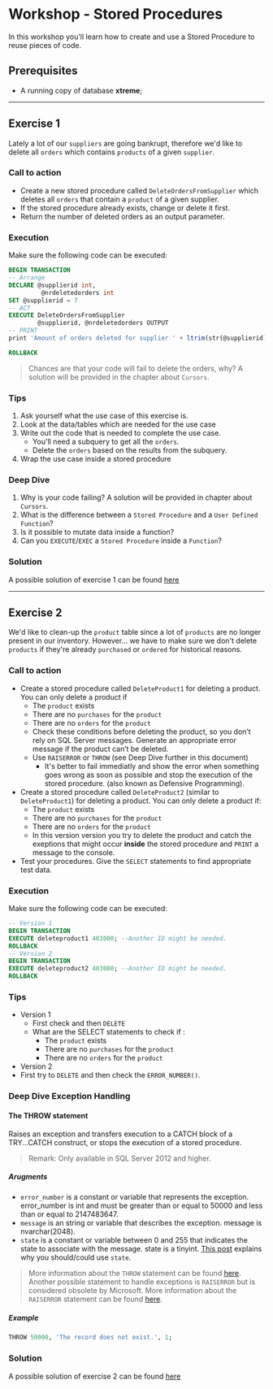 # Workshop - Stored Procedures
In this workshop you'll learn how to create and use a Stored Procedure to reuse pieces of code.

## Prerequisites
- A running copy of database **xtreme**;

---

## Exercise 1
Lately a lot of our `suppliers` are going bankrupt, therefore we'd like to delete all `orders` which contains `products` of a given `supplier`.

### Call to action
- Create a new stored procedure called `DeleteOrdersFromSupplier` which deletes all `orders` that contain a `product` of a given supplier.
- If the stored procedure already exists, change or delete it first.
- Return the number of deleted orders as an output parameter. 

### Execution
Make sure the following code can be executed:
```sql
BEGIN TRANSACTION
-- Arrange
DECLARE @supplierid int,
         @nrdeletedorders int
SET @supplierid = 7
-- ACT
EXECUTE DeleteOrdersFromSupplier 
        @supplierid, @nrdeletedorders OUTPUT
-- PRINT
print 'Amount of orders deleted for supplier ' + ltrim(str(@supplierid)) + ' = ' + ltrim(str(@nrdeletedorders))

ROLLBACK
```
> Chances are that your code will fail to delete the orders, why?
> A solution will be provided in the chapter about `Cursors`.

### Tips
1. Ask yourself what the use case of this exercise is.
2. Look at the data/tables which are needed for the use case
3. Write out the code that is needed to complete the use case.
    - You'll need a subquery to get all the `orders`.
    - Delete the `orders` based on the results from the subquery.
4. Wrap the use case inside a stored procedure

### Deep Dive
1. Why is your code failing? A solution will be provided in chapter about `Cursors`.
1. What is the difference between a `Stored Procedure` and a `User Defined Function`?
2. Is it possible to mutate data inside a function?
3. Can you `EXECUTE`/`EXEC` a `Stored Procedure` inside a `Function`?

### Solution
A possible solution of exercise 1 can be found [here](/solutions/stored-procedures-1.sql)

---

## Exercise 2
We'd like to clean-up the `product` table since a lot of `products` are no longer present in our inventory. However... we have to make sure we don't delete `products` if they're already `purchased` or `ordered` for historical reasons.

### Call to action
- Create a stored procedure called `DeleteProduct1` for deleting a product. You can only delete a product if
    - The `product` exists
    - There are no `purchases` for the `product`
    - There are no `orders` for the `product`
    - Check these conditions before deleting the product, so you don’t rely on SQL Server messages. Generate an appropriate error message if the product can’t be deleted. 
    - Use `RAISERROR` or `THROW` (see Deep Dive further in this document)
        - It's better to fail immediatly and show the error when something goes wrong as soon as possible and stop the execution of the stored procedure. (also known as Defensive Programming).
- Create a stored procedure called `DeleteProduct2` (similar to `DeleteProduct1`) for deleting a product. 
You can only delete a product if:
    - The `product` exists
    - There are no `purchases` for the `product`
    - There are no `orders` for the `product`
    - In this version version you try to delete the product and catch the exeptions that might occur **inside** the stored procedure and `PRINT` a message to the console.
- Test your procedures. Give the `SELECT` statements to find appropriate test data. 

### Execution
Make sure the following code can be executed:

```sql
-- Version 1
BEGIN TRANSACTION
EXECUTE deleteproduct1 403000; --Another ID might be needed.
ROLLBACK
-- Version 2
BEGIN TRANSACTION
EXECUTE deleteproduct2 403000; --Another ID might be needed.
ROLLBACK
```

### Tips
- Version 1
    - First check and then `DELETE`
    - What are the SELECT statements to check if :
        - The `product` exists
        - There are no `purchases` for the `product`
        - There are no `orders` for the `product`
- Version 2
- First try to `DELETE` and then check the `ERROR_NUMBER()`.

### Deep Dive Exception Handling
#### The THROW statement
Raises an exception and transfers execution to a CATCH block of a TRY...CATCH construct, or stops the execution of a stored procedure.
> Remark: Only available in SQL Server 2012 and higher.

##### Arugments
- `error_number` is a constant or variable that represents the exception. error_number is int and must be greater than or equal to 50000 and less than or equal to 2147483647.
- `message` is an string or variable that describes the exception. message is nvarchar(2048).
- `state` is a constant or variable between 0 and 255 that indicates the state to associate with the message. state is a tinyint. [This post](https://dba.stackexchange.com/questions/35893/what-is-error-state-in-sql-server-and-how-it-can-be-used) explains why you should/could use `state`. 

> More information about the `THROW` statement can be found [here](https://docs.microsoft.com/en-us/sql/t-sql/language-elements/throw-transact-sql?view=sql-server-2017). Another possible statement to handle exceptions is `RAISERROR` but is considered obsolete by Microsoft. More information about the `RAISERROR` statement can be found [here](https://docs.microsoft.com/en-us/sql/t-sql/language-elements/raiserror-transact-sql?view=sql-server-2017).

##### Example
```sql
THROW 50000, 'The record does not exist.', 1;  
```

### Solution
A possible solution of exercise 2 can be found [here](/solutions/stored-procedures-2.sql)
